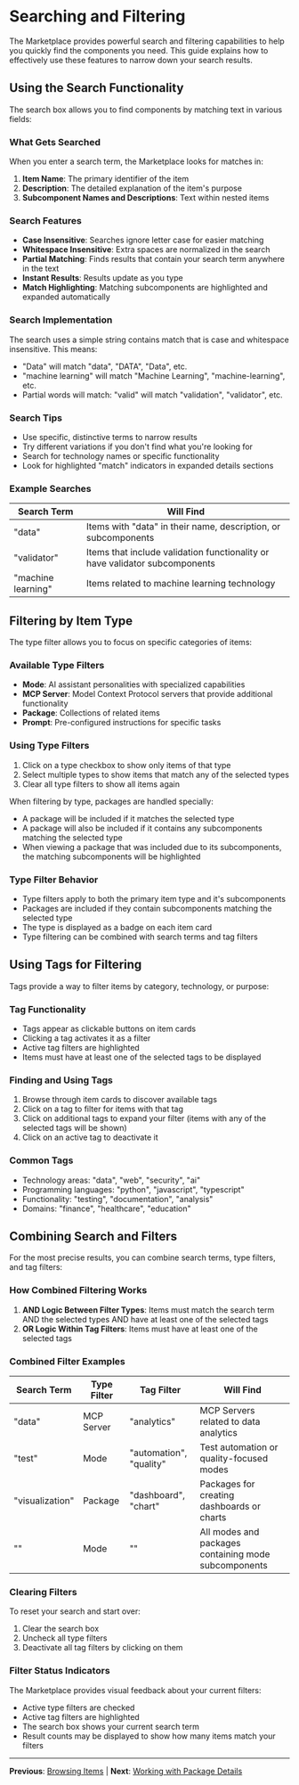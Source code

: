 # Searching and Filtering

The Marketplace provides powerful search and filtering capabilities to help you quickly find the components you need. This guide explains how to effectively use these features to narrow down your search results.

## Using the Search Functionality

The search box allows you to find components by matching text in various fields:

### What Gets Searched

When you enter a search term, the Marketplace looks for matches in:

1. **Item Name**: The primary identifier of the item
2. **Description**: The detailed explanation of the item's purpose
3. **Subcomponent Names and Descriptions**: Text within nested items

### Search Features

- **Case Insensitive**: Searches ignore letter case for easier matching
- **Whitespace Insensitive**: Extra spaces are normalized in the search
- **Partial Matching**: Finds results that contain your search term anywhere in the text
- **Instant Results**: Results update as you type
- **Match Highlighting**: Matching subcomponents are highlighted and expanded automatically

### Search Implementation

The search uses a simple string contains match that is case and whitespace insensitive. This means:

- "Data" will match "data", "DATA", "Data", etc.
- "machine learning" will match "Machine Learning", "machine-learning", etc.
- Partial words will match: "valid" will match "validation", "validator", etc.

### Search Tips

- Use specific, distinctive terms to narrow results
- Try different variations if you don't find what you're looking for
- Search for technology names or specific functionality
- Look for highlighted "match" indicators in expanded details sections

### Example Searches

| Search Term        | Will Find                                                                   |
| ------------------ | --------------------------------------------------------------------------- |
| "data"             | Items with "data" in their name, description, or subcomponents              |
| "validator"        | Items that include validation functionality or have validator subcomponents |
| "machine learning" | Items related to machine learning technology                                |

## Filtering by Item Type

The type filter allows you to focus on specific categories of items:

### Available Type Filters

- **Mode**: AI assistant personalities with specialized capabilities
- **MCP Server**: Model Context Protocol servers that provide additional functionality
- **Package**: Collections of related items
- **Prompt**: Pre-configured instructions for specific tasks

### Using Type Filters

1. Click on a type checkbox to show only items of that type
2. Select multiple types to show items that match any of the selected types
3. Clear all type filters to show all items again

When filtering by type, packages are handled specially:

- A package will be included if it matches the selected type
- A package will also be included if it contains any subcomponents matching the selected type
- When viewing a package that was included due to its subcomponents, the matching subcomponents will be highlighted

### Type Filter Behavior

- Type filters apply to both the primary item type and it's subcomponents
- Packages are included if they contain subcomponents matching the selected type
- The type is displayed as a badge on each item card
- Type filtering can be combined with search terms and tag filters

## Using Tags for Filtering

Tags provide a way to filter items by category, technology, or purpose:

### Tag Functionality

- Tags appear as clickable buttons on item cards
- Clicking a tag activates it as a filter
- Active tag filters are highlighted
- Items must have at least one of the selected tags to be displayed

### Finding and Using Tags

1. Browse through item cards to discover available tags
2. Click on a tag to filter for items with that tag
3. Click on additional tags to expand your filter (items with any of the selected tags will be shown)
4. Click on an active tag to deactivate it

### Common Tags

- Technology areas: "data", "web", "security", "ai"
- Programming languages: "python", "javascript", "typescript"
- Functionality: "testing", "documentation", "analysis"
- Domains: "finance", "healthcare", "education"

## Combining Search and Filters

For the most precise results, you can combine search terms, type filters, and tag filters:

### How Combined Filtering Works

1. **AND Logic Between Filter Types**: Items must match the search term AND the selected types AND have at least one of the selected tags
2. **OR Logic Within Tag Filters**: Items must have at least one of the selected tags

### Combined Filter Examples

| Search Term     | Type Filter | Tag Filter              | Will Find                                            |
| --------------- | ----------- | ----------------------- | ---------------------------------------------------- |
| "data"          | MCP Server  | "analytics"             | MCP Servers related to data analytics                |
| "test"          | Mode        | "automation", "quality" | Test automation or quality-focused modes             |
| "visualization" | Package     | "dashboard", "chart"    | Packages for creating dashboards or charts           |
| ""              | Mode        | ""                      | All modes and packages containing mode subcomponents |

### Clearing Filters

To reset your search and start over:

1. Clear the search box
2. Uncheck all type filters
3. Deactivate all tag filters by clicking on them

### Filter Status Indicators

The Marketplace provides visual feedback about your current filters:

- Active type filters are checked
- Active tag filters are highlighted
- The search box shows your current search term
- Result counts may be displayed to show how many items match your filters

---

**Previous**: [Browsing Items](./02-browsing-items.md) | **Next**: [Working with Package Details](./04-working-with-details.md)

